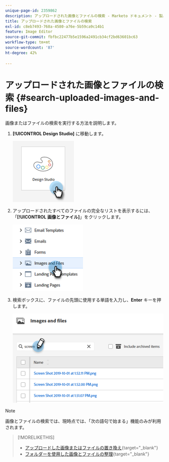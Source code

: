 ```yaml
---
unique-page-id: 2359862
description: アップロードされた画像とファイルの検索 - Marketo ドキュメント - 製品ドキュメント
title: アップロードされた画像とファイルの検索
exl-id: c8eb7493-768a-4580-a76e-5b59ca9c14b1
feature: Image Editor
source-git-commit: fbfbc22477b5e1596a2491cb34cf2bd63601bc63
workflow-type: tm+mt
source-wordcount: '87'
ht-degree: 42%

---
```


# アップロードされた画像とファイルの検索 {#search-uploaded-images-and-files}

画像またはファイルの検索を実行する方法を説明します。

1. **[!UICONTROL Design Studio]** に移動します。

   ![](assets/search-uploaded-images-and-files-1.png)

1. アップロードされたすべてのファイルの完全なリストを表示するには、「**[!UICONTROL 画像とファイル]**」をクリックします。

   ![](assets/search-uploaded-images-and-files-2.png)

1. 検索ボックスに、ファイルの先頭に使用する単語を入力し、**Enter** キーを押します。

   ![](assets/search-uploaded-images-and-files-3.png)

>[!NOTE]
>
>画像とファイルの検索では、現時点では、「次の語句で始まる」機能のみが利用されます。

>[!MORELIKETHIS]
>
>* [アップロードした画像またはファイルの置き換え](/help/marketo/product-docs/demand-generation/images-and-files/replace-an-uploaded-image-or-file.md){target="_blank"}
>* [フォルダーを使用した画像とファイルの整理](/help/marketo/product-docs/demand-generation/images-and-files/organize-your-images-and-files-using-folders.md){target="_blank"}
